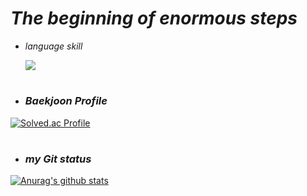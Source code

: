 # *The beginning of enormous steps*

* *language skill* 
  
  <img src="https://img.shields.io/badge/Language-FF0000?style=for-the-badge&logo=C&logoColor=white">

#

* ### *Baekjoon Profile*

[![Solved.ac Profile](http://mazassumnida.wtf/api/v2/generate_badge?boj=dev_hs_jung)](https://solved.ac/dev_hs_jung/)

#

* ### *my Git status*
 
[![Anurag's github stats](https://github-readme-stats.vercel.app/api?username=dev-hs-jung)](https://github.com/anuraghazra/github-readme-stats)
